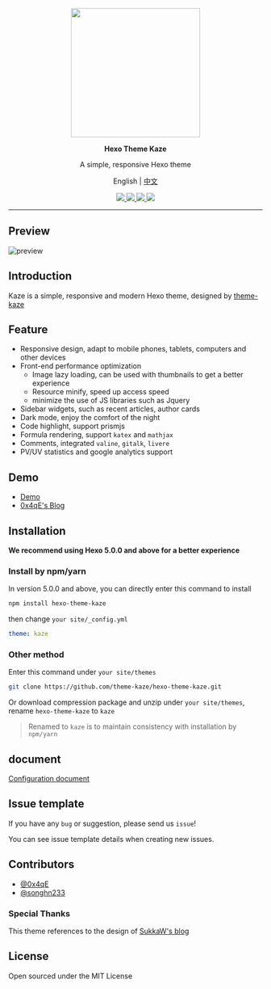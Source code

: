 <p align="center">
  <img src="https://img.songhn.com/img/feature-kaze-logo.webp" width="256">
</p>
<p align="center"><b>Hexo Theme Kaze</b></p>
<p align="center">A simple, responsive Hexo theme</p>
<p align="center">English | <a href="README_zh.md">中文</a></p>
<p align="center">
  <a href="https://www.npmjs.com/package/hexo-theme-kaze/v/latest">
    <img src="https://img.shields.io/npm/v/hexo-theme-kaze">
  </a>
  <a href="https://github.com/theme-kaze/hexo-theme-kaze/blob/master/LICENSE">
    <img src="https://img.shields.io/npm/l/hexo-theme-kaze">
  </a>
  <a href="https://github.com/theme-kaze/hexo-theme-kaze/commits/master">
    <img src="https://img.shields.io/github/commit-activity/w/theme-kaze/hexo-theme-kaze?color=red">
  </a>
  <a href="https://github.com/theme-kaze/hexo-theme-kaze/commits/master">
    <img src="https://img.shields.io/github/last-commit/theme-kaze/hexo-theme-kaze/master">
  </a>
</p>

---
## Preview

![preview](https://img.songhn.com/img/gallery.png?imageslim)

## Introduction

Kaze is a simple, responsive and modern Hexo theme, designed by [theme-kaze](https://github.com/theme-kaze)


## Feature

+ Responsive design, adapt to mobile phones, tablets, computers and other devices
+ Front-end performance optimization
  + Image lazy loading, can be used with thumbnails to get a better experience
  + Resource minify, speed up access speed
  + minimize the use of JS libraries such as Jquery
+ Sidebar widgets, such as recent articles, author cards
+ Dark mode, enjoy the comfort of the night
+ Code highlight, support prismjs
+ Formula rendering, support `katex` and `mathjax`
+ Comments, integrated `valine`, `gitalk`, `livere`
+ PV/UV statistics and google analytics support
## Demo

+ [Demo](https://demo.theme-kaze.top/)
+ [0x4qE's Blog](https://0727.site)

## Installation

**We recommend using Hexo 5.0.0 and above for a better experience**

### Install by npm/yarn

In version 5.0.0 and above, you can directly enter this command to install

```bash
npm install hexo-theme-kaze
```

then change `your site/_config.yml`

```yaml
theme: kaze
```
### Other method

Enter this command under `your site/themes`

```bash
git clone https://github.com/theme-kaze/hexo-theme-kaze.git
```

Or download compression package and unzip under `your site/themes`, rename `hexo-theme-kaze` to `kaze`

> Renamed to `kaze` is to maintain consistency with installation by `npm/yarn`

## document

[Configuration document](https://demo.theme-kaze.top/document/)

## Issue template

If you have any `bug` or suggestion, please send us `issue`!

You can see issue template details when creating new issues.

## Contributors

+ [@0x4qE](https://github.com/0x4qE)
+ [@songhn233](https://github.com/songhn233)

### Special Thanks

This theme references to the design of [SukkaW's blog](https://blog.skk.moe/)

## License

Open sourced under the MIT License
